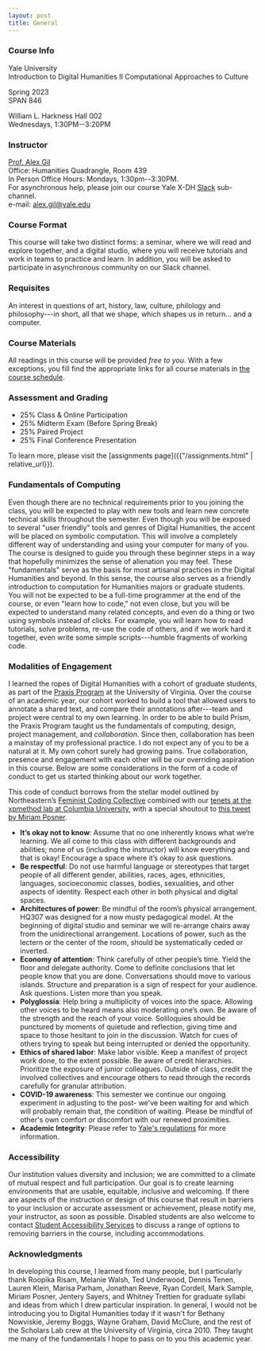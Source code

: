 ```yaml
---
layout: post
title: General
---
```


### Course Info

Yale University   
Introduction to Digital Humanities II 
Computational Approaches to Culture
   
Spring 2023  
SPAN 846 
   
William L. Harkness Hall 002   
Wednesdays, 1:30PM--3:20PM


### Instructor

[Prof. Alex Gil](http://www.elotroalex.com/profiles/)  
Office: Humanities Quadrangle, Room 439   
In Person Office Hours: Mondays, 1:30pm--3:30PM.    
For asynchronous help, please join our course Yale X-DH [Slack]() sub-channel.   
e-mail: alex.gil@yale.edu



### Course Format

This course will take two distinct forms: a seminar, where we will read and explore together, and a digital studio, where you will receive tutorials and work in teams to practice and learn. In addition, you will be asked to participate in asynchronous community on our Slack channel. 

### Requisites

An interest in questions of art, history, law, culture, philology and philosophy---in short, all that we shape, which shapes us in return... and a computer.

### Course Materials

All readings in this course will be provided *free to you*. With a few exceptions, you fill find the appropriate links for all course materials in [the course schedule](/schedule.html).

### Assessment and Grading

- 25% Class & Online Participation
- 25% Midterm Exam (Before Spring Break)
- 25% Paired Project
- 25% Final Conference Presentation

To learn more, please visit the [assignments page]({{"/assignments.html" | relative_url}}).

### Fundamentals of Computing 

Even though there are no technical requirements prior to you joining the class, you will be expected to play with new tools and learn new concrete technical skills throughout the semester. Even though you will be exposed to several "user friendly" tools and genres of Digital Humanities, the accent will be placed on symbolic computation. This will involve a completely different way of understanding and using your computer for many of you. The course is designed to guide you through these beginner steps in a way that hopefully minimizes the sense of alienation you may feel. These "fundamentals" serve as the basis for most artisanal practices in the Digital Humanities and beyond. In this sense, the course also serves as a friendly introduction to computation for Humanities majors or graduate students. You will not be expected to be a full-time programmer at the end of the course, or even "learn how to code," not even close, but you will be expected to understand many related concepts, and even do a thing or two using symbols instead of clicks. For example, you will learn how to read tutorials, solve problems, re-use the code of others, and if we work hard it together, even write some simple scripts---humble fragments of working code.


### Modalities of Engagement

I learned the ropes of Digital Humanities with a cohort of graduate students, as part of the [Praxis Program](https://praxis.scholarslab.org/) at the University of Virginia. Over the course of an academic year, our cohort worked to build a tool that allowed users to annotate a shared text, and compare their annotations after---team and project were central to my own learning. In order to be able to build Prism, the Praxis Program taught us the fundamentals of computing, design, project management, and *collaboration*. Since then, collaboration has been a mainstay of my professional practice. I do not expect any of you to be a natural at it. My own cohort surely had growing pains. True collaboration, presence and engagement with each other will be our overriding aspiration in this course. Below are some considerations in the form of a code of conduct to get us started thinking about our work together.

This code of conduct borrows from the stellar model outlined by Northeastern’s [Feminist Coding Collective](https://digitalfeministcommons.northeastern.edu/) combined with our [tenets at the xpmethod lab at Columbia University](https://xpmethod.columbia.edu/lab-culture.html), with a special shoutout to [this tweet by Miriam Posner](https://twitter.com/miriamkp/status/1349095892700205057).

- **It’s okay not to know**: Assume that no one inherently knows what we’re learning. We all come to this class with different backgrounds and abilities; none of us (including the instructor) will know everything and that is okay! Encourage a space where it’s okay to ask questions.
- **Be respectful**: Do not use harmful language or stereotypes that target people of all different gender, abilities, races, ages, ethnicities, languages, socioeconomic classes, bodies, sexualities, and other aspects of identity. Respect each other in both physical and digital spaces.
- **Architectures of power**: Be mindful of the room’s physical arrangement. HQ307 was designed for a now musty pedagogical model. At the beginning of digital studio and seminar we will re-arrange chairs away from the unidirectional arrangement. Locations of power, such as the lectern or the center of the room, should be systematically ceded or inverted.
- **Economy of attention**: Think carefully of other people’s time. Yield the floor and delegate authority. Come to definite conclusions that let people know that you are done. Conversations should move to various islands. Structure and preparation is a sign of respect for your audience. Ask questions. Listen more than you speak.
- **Polyglossia**: Help bring a multiplicity of voices into the space. Allowing other voices to be heard means also moderating one’s own. Be aware of the strength and the reach of your voice. Soliloquies should be punctured by moments of quietude and reflection, giving time and space to those hesitant to join in the discussion. Watch for cues of others trying to speak but being interrupted or denied the opportunity.
- **Ethics of shared labor**: Make labor visible. Keep a manifest of project work done, to the extent possible. Be aware of credit hierarchies. Prioritize the exposure of junior colleagues. Outside of class, credit the involved collectives and encourage others to read through the records carefully for granular attribution.
- **COVID-19 awareness**: This semester we continue our ongoing experiment in adjusting to the post- we've been waiting for and which will probably remain that, the condition of waiting. Please be mindful of other's own comfort or discomfort with our renewed proximities.
- **Academic Integrity**: Please refer to [Yale's regulations](http://catalog.yale.edu/undergraduate-regulations/regulations/academic-dishonesty/) for more information.

### Accessibility

Our institution values diversity and inclusion; we are committed to a climate of mutual respect and full participation. Our goal is to create learning environments that are usable, equitable, inclusive and welcoming. If there are aspects of the instruction or design of this course that result in barriers to your inclusion or accurate assessment or achievement, please notify me, your instructor, as soon as possible. Disabled students are also welcome to contact [Student Accessibility Services](https://sas.yale.edu/) to discuss a range of options to removing barriers in the course, including accommodations.


### Acknowledgments

In developing this course, I learned from many people, but I particularly thank Roopika Risam, Melanie Walsh, Ted Underwood, Dennis Tenen, Lauren Klein, Marisa Parham, Jonathan Reeve, Ryan Cordell, Mark Sample, Miriam Posner, Jentery Sayers, and Whitney Trettien for graduate syllabi and ideas from which I drew particular inspiration. In general, I would not be introducing you to Digital Humanities today if it wasn't for Bethany Nowviskie, Jeremy Boggs, Wayne Graham, David McClure, and the rest of the Scholars Lab crew at the University of Virginia, circa 2010. They taught me many of the fundamentals I hope to pass on to you this academic year.









